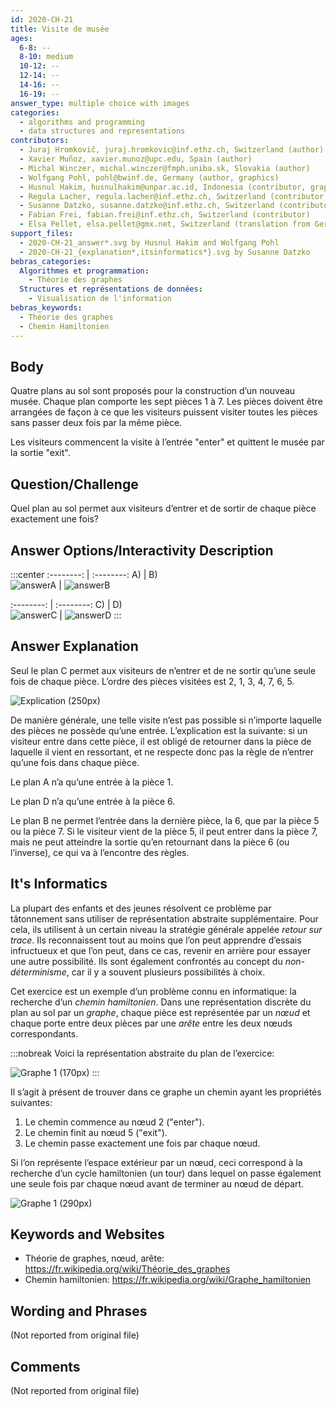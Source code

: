 ```yaml
---
id: 2020-CH-21
title: Visite de musée
ages:
  6-8: --
  8-10: medium
  10-12: --
  12-14: --
  14-16: --
  16-19: --
answer_type: multiple choice with images
categories:
  - algorithms and programming
  - data structures and representations
contributors:
  - Juraj Hromkovič, juraj.hromkovic@inf.ethz.ch, Switzerland (author)
  - Xavier Muñoz, xavier.munoz@upc.edu, Spain (author)
  - Michal Winczer, michal.winczer@fmph.uniba.sk, Slovakia (author)
  - Wolfgang Pohl, pohl@bwinf.de, Germany (author, graphics)
  - Husnul Hakim, husnulhakim@unpar.ac.id, Indonesia (contributor, graphics)
  - Regula Lacher, regula.lacher@inf.ethz.ch, Switzerland (contributor, translation from English into German)
  - Susanne Datzko, susanne.datzko@inf.ethz.ch, Switzerland (contributor, graphics)
  - Fabian Frei, fabian.frei@inf.ethz.ch, Switzerland (contributor)
  - Elsa Pellet, elsa.pellet@gmx.net, Switzerland (translation from German into French)
support_files:
  - 2020-CH-21_answer*.svg by Husnul Hakim and Wolfgang Pohl
  - 2020-CH-21_{explanation*,itsinformatics*}.svg by Susanne Datzko
bebras_categories:
  Algorithmes et programmation:
    - Théorie des graphes
  Structures et représentations de données:
    - Visualisation de l'information
bebras_keywords:
  - Théorie des graphes
  - Chemin Hamiltonien
---
```



## Body

Quatre plans au sol sont proposés pour la construction d’un nouveau musée. Chaque plan comporte les sept pièces 1 à 7. Les pièces doivent être arrangées de façon à ce que les visiteurs puissent visiter toutes les pièces sans passer deux fois par la même pièce.

Les visiteurs commencent la visite à l’entrée "enter" et quittent le musée par la sortie "exit".


## Question/Challenge

Quel plan au sol permet aux visiteurs d’entrer et de sortir de chaque pièce exactement une fois?


## Answer Options/Interactivity Description

:::center
:--------: | :--------:
    A)     |     B)    
![answerA] | ![answerB]


:--------: | :--------:
    C)     |     D)    
![answerC] | ![answerD]
:::

[answerA]: graphics/2020-CH-21_answerA-compatible.svg "Réponse A (250px)"
[answerB]: graphics/2020-CH-21_answerB-compatible.svg "Réponse B (250px)"
[answerC]: graphics/2020-CH-21_answerC-compatible.svg "Réponse C (250px)"
[answerD]: graphics/2020-CH-21_answerD-compatible.svg "Réponse D (250px)"


## Answer Explanation

Seul le plan C permet aux visiteurs de n’entrer et de ne sortir qu’une seule fois de chaque pièce. L’ordre des pièces visitées est 2, 1, 3, 4, 7, 6, 5.

![](graphics/2020-CH-21_explanation-compatible.svg "Explication (250px)")

De manière générale, une telle visite n’est pas possible si n’importe laquelle des pièces ne possède qu’une entrée. L’explication est la suivante: si un visiteur entre dans cette pièce, il est obligé de retourner dans la pièce de laquelle il vient en ressortant, et ne respecte donc pas la règle de n’entrer qu’une fois dans chaque pièce.

Le plan A n’a qu’une entrée à la pièce 1.

Le plan D n’a qu’une entrée à la pièce 6.

Le plan B ne permet l’entrée dans la dernière pièce, la 6, que par la pièce 5 ou la pièce 7. Si le visiteur vient de la pièce 5, il peut entrer dans la pièce 7, mais ne peut atteindre la sortie qu’en retournant dans la pièce 6 (ou l’inverse), ce qui va à l’encontre des règles.


## It's Informatics

La plupart des enfants et des jeunes résolvent ce problème par tâtonnement sans utiliser de représentation abstraite supplémentaire. Pour cela, ils utilisent à un certain niveau la stratégie générale appelée _retour sur trace_. Ils reconnaissent tout au moins que l’on peut apprendre d’essais infructueux et que l’on peut, dans ce cas, revenir en arrière pour essayer une autre possibilité. Ils sont également confrontés au concept du _non-déterminisme_, car il y a souvent plusieurs possibilités à choix.

Cet exercice est un exemple d’un problème connu en informatique: la recherche d’un _chemin hamiltonien_. Dans une représentation discrète du plan au sol par un _graphe_, chaque pièce est représentée par un _nœud_ et chaque porte entre deux pièces par une _arête_ entre les deux nœuds correspondants.

:::nobreak
Voici la représentation abstraite du plan de l’exercice:

![](graphics/2020-CH-21_itsinformatics1-compatible.svg "Graphe 1 (170px)")
:::

Il s’agit à présent de trouver dans ce graphe un chemin ayant les propriétés suivantes:
 1. Le chemin commence au nœud 2 ("enter").
 2. Le chemin finit au nœud 5 ("exit").
 3. Le chemin passe exactement une fois par chaque nœud.

Si l’on représente l’espace extérieur par un nœud, ceci correspond à la recherche d’un cycle hamiltonien (un tour) dans lequel on passe également une seule fois par chaque nœud avant de terminer au nœud de départ.

![](graphics/2020-CH-21_itsinformatics2-compatible.svg "Graphe 1 (290px)")


## Keywords and Websites

 - Théorie de graphes, nœud, arête: https://fr.wikipedia.org/wiki/Théorie_des_graphes
 - Chemin hamiltonien: https://fr.wikipedia.org/wiki/Graphe_hamiltonien


## Wording and Phrases

(Not reported from original file)


## Comments

(Not reported from original file)
